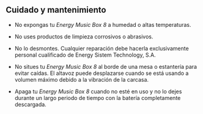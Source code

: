 ## Cuidado y mantenimiento

*	No expongas tu *Energy Music Box 8* a humedad o altas temperaturas.

*	No uses productos de limpieza corrosivos o abrasivos.

*	No lo desmontes. Cualquier reparación debe hacerla exclusivamente personal cualificado de Energy Sistem Technology, S.A.

* No situes tu *Energy Music Box 8* al borde de una mesa o estantería para evitar caídas. El altavoz puede desplazarse cuando se está usando a volumen máximo debido a la vibración de la carcasa. 

*	Apaga tu *Energy Music Box 8* cuando no esté en uso y no lo dejes durante un largo periodo de tiempo con la batería completamente descargada.

